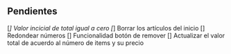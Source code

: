 ## Pendientes
[*] Valor incicial de total igual a cero
[*] Borrar los artículos del inicio
[] Redondear números
[] Funcionalidad botón de remover
[] Actualizar el valor total de acuerdo al número de items y su precio